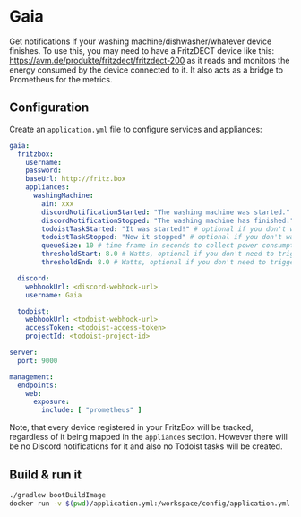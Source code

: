 # Gaia

Get notifications if your washing machine/dishwasher/whatever device finishes. To use this, you may need to have a FritzDECT device like this: https://avm.de/produkte/fritzdect/fritzdect-200 as it reads and monitors the energy consumed by the device connected to it. It also acts as a bridge to Prometheus for the metrics.

## Configuration

Create an `application.yml` file to configure services and appliances:

```yaml
gaia:
  fritzbox:
    username: 
    password: 
    baseUrl: http://fritz.box
    appliances:
      washingMachine:
        ain: xxx
        discordNotificationStarted: "The washing machine was started." # optional if you don't want a discord notification
        discordNotificationStopped: "The washing machine has finished." # optional if you don't want a discord notification
        todoistTaskStarted: "It was started!" # optional if you don't want a task to be created
        todoistTaskStopped: "Now it stopped" # optional if you don't want a task to be created
        queueSize: 10 # time frame in seconds to collect power consumption, optional if you don't need to trigger anything
        thresholdStart: 8.0 # Watts, optional if you don't need to trigger anything
        thresholdEnd: 8.0 # Watts, optional if you don't need to trigger anything

  discord:
    webhookUrl: <discord-webhook-url>
    username: Gaia

  todoist:
    webhookUrl: <todoist-webhook-url>
    accessToken: <todoist-access-token>
    projectId: <todoist-project-id>

server:
  port: 9000

management:
  endpoints:
    web:
      exposure:
        include: [ "prometheus" ]
```

Note, that every device registered in your FritzBox will be tracked, regardless of it being mapped in the `appliances` section.
However there will be no Discord notifications for it and also no Todoist tasks will be created.

## Build & run it

```sh
./gradlew bootBuildImage
docker run -v $(pwd)/application.yml:/workspace/config/application.yml -p 9000:9000 domnikl/gaia
```
